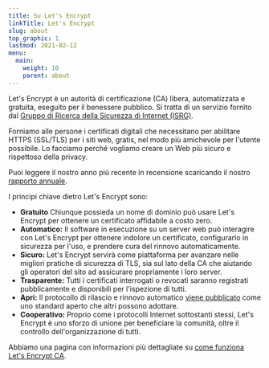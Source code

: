 ```yaml
---
title: Su Let's Encrypt
linkTitle: Let's Encrypt
slug: about
top_graphic: 1
lastmod: 2021-02-12
menu:
  main:
    weight: 10
    parent: about
---
```


Let's Encrypt è un autorità di certificazione (CA) libera, automatizzata e gratuita, eseguito per il benessere pubblico. Si tratta di un servizio fornito dal [Gruppo di Ricerca della Sicurezza di Internet (ISRG)](https://www.abetterinternet.org/).

Forniamo alle persone i certificati digitali che necessitano per abilitare HTTPS (SSL/TLS) per i siti web, gratis, nel modo più amichevole per l'utente possibile. Lo facciamo perché vogliamo creare un Web più sicuro e rispettoso della privacy.

Puoi leggere il nostro anno più recente in recensione scaricando il nostro [rapporto annuale](https://abetterinternet.org/documents/2020-ISRG-Annual-Report.pdf).

I principi chiave dietro Let's Encrypt sono:

* **Gratuito** Chiunque possieda un nome di dominio può usare Let's Encrypt per ottenere un certificato affidabile a costo zero.
* **Automatico:** Il software in esecuzione su un server web può interagire con Let's Encrypt per ottenere indolore un certificato, configurarlo in sicurezza per l'uso, e prendere cura del rinnovo automaticamente.
* **Sicuro:** Let's Encrypt servirà come piattaforma per avanzare nelle migliori pratiche di sicurezza di TLS, sia sul lato della CA che aiutando gli operatori del sito ad assicurare propriamente i loro server.
* **Trasparente:** Tutti i certificati interrogati o revocati saranno registrati pubblicamente e disponibili per l'ispezione di tutti.
* **Apri:** Il protocollo di rilascio e rinnovo automatico [viene pubblicato](https://tools.ietf.org/html/rfc8555) come uno standard aperto che altri possono adottare.
* **Cooperativo:** Proprio come i protocolli Internet sottostanti stessi, Let's Encrypt è uno sforzo di unione per beneficiare la comunità, oltre il controllo dell'organizzazione di tutti.

Abbiamo una pagina con informazioni più dettagliate su [come funziona Let's Encrypt CA](/how-it-works).
